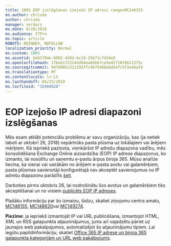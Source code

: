 ```yaml
---
title: 1065 EOP izslēgšanas izejošo IP adresi rangesMC146155
ms.author: chrisda
author: chrisda
manager: serdars
ms.date: 9/28/2018
ms.audience: ITPro
ms.topic: article
ROBOTS: NOINDEX, NOFOLLOW
localization_priority: Normal
ms.custom: 1065
ms.assetid: bd41784e-8002-428d-bc19-25671cfd34e8
ms.openlocfilehash: 17beb1722142d94ea05b67ce5ed1f20f8b11375c
ms.sourcegitcommit: 9d78905c512192ffc4675468abd2efc5f2e4baf4
ms.translationtype: MT
ms.contentlocale: lv-LV
ms.lasthandoff: 04/23/2019
ms.locfileid: "32404828"
---
```

# <a name="deprecation-of-eop-outbound-ip-address-ranges"></a>EOP izejošo IP adresi diapazoni izslēgšanas

Mēs esam atklāti potenciālu problēmu ar savu organizāciju, kas (ja netiek laboti ar oktobrī 26, 2018) nepārtrūks pasta plūsma uz lokālajiem vai ārējiem mērķiem. Kā iepriekš paziņota, vienkāršot IP adrešu diapazona vadību, mēs konsolidēšana Exchange Online aizsardzība (EOP) IP adrese diapazonus, ko izmanto, lai nosūtītu un saņemtu e-pastu ārpus biroja 365. Mūsu analīze liecina, ka vienai vai vairākām no ārējiem e-pasta avotu vai galamērķiem, pasta plūsmas savienotāji konfigurētajā nav akceptēt savienojumus no IP adrešu diapazonu parādīts [šeit](https://docs.microsoft.com/office365/SecurityCompliance/eop/exchange-online-protection-ip-addresses).

Darboties pirms oktobris 26, lai nodrošinātu šos avotus un galamērķiem tiks akceptēšanai un no visiem [publicēts EOP IP adreses](https://docs.microsoft.com/office365/SecurityCompliance/eop/exchange-online-protection-ip-addresses).

Plašāku informāciju par šo izmaiņu, lūdzu, skatiet ziņojumu centra amatu, [MC146155](https://portal.office.com/AdminPortal/home?switchtomodern=true#/MessageCenter?id=MC146155), [MC148620](https://portal.office.com/AdminPortal/home?switchtomodern=true#/MessageCenter?id=MC148620)vai [MC149274](https://portal.office.com/AdminPortal/home?switchtomodern=true#/MessageCenter?id=MC149274).

**Piezīme**: ja iepriekš izmantojāt IP vai URL publicēšana, izmantojot HTML, XML un RSS galapunkta atjauninājumus, jums arī vajadzētu pāriet uz jaunajos web pakalpojumos, automatizējot šo atjauninājumu tipiem. Lai iegūtu papildinformāciju, skatiet [Office 365 IP adrese un biroja 365 galapunkta kategorijām un URL web pakalpojums](https://techcommunity.microsoft.com/t5/Office-365-Blog/Announcing-Office-365-endpoint-categories-and-Office-365-IP/ba-p/177638).
